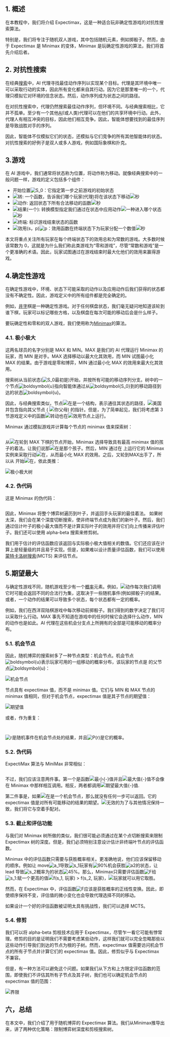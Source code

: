 ## 1. 概述

在本教程中，我们将介绍 Expectimax，这是一种适合玩非确定性游戏的对抗性搜索算法。

特别是，我们将专注于随机双人游戏，其中包括随机元素，例如掷骰子。然而，由于 Expectimax 是 Minimax 的变体，Minimax 是玩确定性游戏的算法，我们将首先介绍后者。

## 2. 对抗性搜索

在经典[搜索](https://www.baeldung.com/cs/graph-search-vs-tree-like-search)中，AI 代理寻找最佳动作序列以实现某个目标。代理是其环境中唯一可以采取行动的实体，因此所有变化都来自其行动。因为它是那里唯一的一个，代理只模拟它对环境的信念状态。然后，动作序列成为状态之间的路径。

在对抗性搜索中，代理仍然搜索最佳动作序列，但环境不同。与经典搜索相比，它并不孤单。至少有一个其他[AI](https://www.baeldung.com/cs/category/ai)(或人类)代理可以在他们的共享环境中行动。此外，代理人有相互冲突的目标，因此他们相互竞争。因此，智能体想要找到的最佳序列是导致战胜对手的序列。

因此，智能体不仅模拟它们的状态，还模拟与它们竞争的所有其他智能体的状态。对抗性搜索的好例子是双人或多人游戏，例如国际象棋和扑克。

## 3.游戏

在 AI 游戏中，我们通常将状态称为位置，将动作称为移动。就像经典搜索中的一般问题一样，游戏的定义包括多个组件：

-   开始位置![S_0](https://www.baeldung.com/wp-content/ql-cache/quicklatex.com-3b118e2ad384130eedc5983d3b0a0516_l3.svg)：它指定第一步之前游戏的初始状态
-   ![转](https://www.baeldung.com/wp-content/ql-cache/quicklatex.com-f4cebf81a8929b7a3b6b0414bd59180b_l3.svg): 一个函数，告诉我们哪个玩家(代理)将在该状态下移动![秒](https://www.baeldung.com/wp-content/ql-cache/quicklatex.com-1edc883862ceed1a21913f60358e31d8_l3.svg)
-   ![动作](https://www.baeldung.com/wp-content/ql-cache/quicklatex.com-b4f07a535bb41df3475c68c264d9466d_l3.svg): 返回状态下所有合法移动的函数![秒](https://www.baeldung.com/wp-content/ql-cache/quicklatex.com-1edc883862ceed1a21913f60358e31d8_l3.svg)
-   ![结果(一个)](https://www.baeldung.com/wp-content/ql-cache/quicklatex.com-6228520b91064745dc2f2da4fa7b8482_l3.svg): 转换模型指定我们通过在状态中应用动作![一种](https://www.baeldung.com/wp-content/ql-cache/quicklatex.com-0e55b0b3943237ccfc96979505679274_l3.svg)进入哪个状态![秒](https://www.baeldung.com/wp-content/ql-cache/quicklatex.com-1edc883862ceed1a21913f60358e31d8_l3.svg)
-   ![终端](https://www.baeldung.com/wp-content/ql-cache/quicklatex.com-0f61cb3df7549544bff72d4de351c05e_l3.svg): 标识游戏结束状态的函数
-   ![效用(s，p)](https://www.baeldung.com/wp-content/ql-cache/quicklatex.com-53950885e898dd15e7303d0126f4087a_l3.svg)![p](https://www.baeldung.com/wp-content/ql-cache/quicklatex.com-5faad0904f612a3fa5b27faafb8dc903_l3.svg)：效用函数在终端状态下为玩家分配一个数值![秒](https://www.baeldung.com/wp-content/ql-cache/quicklatex.com-1edc883862ceed1a21913f60358e31d8_l3.svg)

本文将重点关注所有玩家在每个终端状态下的效用总和为常数的游戏。大多数时候该常数为 0，这就是为什么我们称此类游戏为“零和游戏”，尽管“常数和游戏”是一个更准确的术语。因此，玩家试图通过在游戏结束时最大化他们的效用来赢得游戏。

## 4.确定性游戏

在确定性游戏中，环境、状态下可能采取的动作以及应用动作后我们获得的状态都没有不确定性。因此，游戏定义中的所有组件都是完全确定的。

例如，[井字](https://www.baeldung.com/cs/tic-tac-toe-winning-combinations)棋是一种确定性游戏。对于任何棋盘状态，我们毫无疑问地知道该轮到谁下棋，玩家可以标记哪些方格，以及棋盘在每次可能的移动后会是什么样子。

要玩确定性和零和的双人游戏，我们使用称为[Minimax](https://www.baeldung.com/java-minimax-algorithm)的算法。

### 4.1. 极小极大

这两名球员的名字分别是 MAX 和 MIN。MAX 是我们的 AI 代理运行 Minimax 的玩家，而 MIN 是对手。MAX 选择移动以最大化其效用，而 MIN 试图最小化 MAX 的结果。由于游戏是零和博弈，MIN 通过最小化 MAX 的效用来最大化其效用。

搜索树从当前状态(![S_0](https://www.baeldung.com/wp-content/ql-cache/quicklatex.com-3b118e2ad384130eedc5983d3b0a0516_l3.svg)最初是)开始，并按所有可能的移动序列分支。树中的一个节点![boldsymbol{u}](https://www.baeldung.com/wp-content/ql-cache/quicklatex.com-9c7105ad71e0c2e50f7172862e65018e_l3.svg)指向智能体通过从![boldsymbol{S_0}](https://www.baeldung.com/wp-content/ql-cache/quicklatex.com-d8cc1e36c7c8ed552a052b14a2483573_l3.svg)到的移动路径到达的状态![boldsymbol{u}](https://www.baeldung.com/wp-content/ql-cache/quicklatex.com-9c7105ad71e0c2e50f7172862e65018e_l3.svg)。

因此，与经典搜索类似，节点![在](https://www.baeldung.com/wp-content/ql-cache/quicklatex.com-e817933126862db10ae510d35359568e_l3.svg)是一个结构，表示通往其状态的路径，![美国](https://www.baeldung.com/wp-content/ql-cache/quicklatex.com-1d8767a20dac2ef4fc4004902f89b1ce_l3.svg)并包含指向其父节点 ( ![你父母](https://www.baeldung.com/wp-content/ql-cache/quicklatex.com-26f74c6c3f98f76610f09b118d79f830_l3.svg)) 的指针。但是，为了简单起见，我们将考虑第 3 节游戏定义中的函数![转动](https://www.baeldung.com/wp-content/ql-cache/quicklatex.com-7580b2466ef2baa4e8d35ef7aed8fc90_l3.svg)也在![效用](https://www.baeldung.com/wp-content/ql-cache/quicklatex.com-149b3dce7b720a2b2336bd44d5db2972_l3.svg)节点上运行。

Minimax 通过模拟游戏并计算每个节点的 minimax 值来探索树：

```

```

从![在](https://www.baeldung.com/wp-content/ql-cache/quicklatex.com-e817933126862db10ae510d35359568e_l3.svg)轮到 MAX 下棋的节点开始，Minimax 选择导致具有最高 minimax 值的孩子的着法。让我们说那![在](https://www.baeldung.com/wp-content/ql-cache/quicklatex.com-796872219106704832bd95ce08640b7b_l3.svg)是那个孩子。然后，MIN 通过在 上运行它的 Minimax 实例来采取行动![在](https://www.baeldung.com/wp-content/ql-cache/quicklatex.com-796872219106704832bd95ce08640b7b_l3.svg)，从而最小化 MAX 的效用。之后，又轮到MAX出手了，所以从 开始![在](https://www.baeldung.com/wp-content/ql-cache/quicklatex.com-796872219106704832bd95ce08640b7b_l3.svg)，依此类推：

![极小极大树](https://www.baeldung.com/wp-content/uploads/sites/4/2021/10/minimax_tree.jpg)

### 4.2. 伪代码

这是 Minimax 的伪代码：

```

```

因此，Minimax 将整个博弈树遍历到叶子，并返回手头玩家的最佳着法。 如果树太深，我们会在某个深度切断搜索，使非终端节点成为我们的新叶子。然后，我们通过估计叶子的极小最大值而不是计算实际叶子的效用并将它们向上传播来评估叶子。我们还可以使用 alpha-beta 搜索来修剪树。

我们用于估计的评估函数应该返回与实际极小极大值相关的数值。它们还应该在计算上是轻量级的并且易于实现。但是，如果难以设计质量评估函数，我们可以使用[蒙特卡洛树搜索](https://www.baeldung.com/java-monte-carlo-tree-search)(MCTS) 来评估节点。

## 5.期望最大

与确定性游戏不同，随机游戏至少有一个[概率](https://www.baeldung.com/java-probability)元素。例如，![动作](https://www.baeldung.com/wp-content/ql-cache/quicklatex.com-b4f07a535bb41df3475c68c264d9466d_l3.svg)每次我们调用它时可能会返回不同的合法行为集，这取决于一些随机事件(例如掷骰子)的结果。或者，一个动作的结果可以导致多个状态，每个状态都有一定的概率。

例如，我们在西洋双陆棋游戏中每次移动前掷骰子。我们得到的数字决定了我们可以采取什么行动。MAX 事先不知道在游戏中的任何时候它会选择什么动作，MIN 的动作也是如此。AI 代理在这些机会分支点上所拥有的全部是可能移动的概率分布。

### 5.1. 机会节点

因此，随机博弈的搜索树多了一种节点类型：机会节点。机会节点![boldsymbol{u}](https://www.baeldung.com/wp-content/ql-cache/quicklatex.com-9c7105ad71e0c2e50f7172862e65018e_l3.svg)表示玩家可用的一组移动的概率分布，该玩家的节点是 的父节点![boldsymbol{u}](https://www.baeldung.com/wp-content/ql-cache/quicklatex.com-9c7105ad71e0c2e50f7172862e65018e_l3.svg)：

![机会节点](https://www.baeldung.com/wp-content/uploads/sites/4/2021/10/chance_nodes.jpg)

节点具有 expectimax 值，而不是 minimax 值。它们与 MIN 和 MAX 节点的 minimax 值相同，但对于机会节点，expectimax 值是其子节点的期望值：

![期望值](https://www.baeldung.com/wp-content/uploads/sites/4/2021/10/expected-value.jpg)

或者，作为重复：

```
  
```

![r](https://www.baeldung.com/wp-content/ql-cache/quicklatex.com-01bcf7e9e043561da78fecf715c8a46e_l3.svg)是随机事件在机会节点处的结果，并且![P(r)](https://www.baeldung.com/wp-content/ql-cache/quicklatex.com-d3020521d54c616bd6b281958126ad27_l3.svg)是它的概率。

### 5.2. 伪代码

ExpectiMax 算法与 MiniMax 非常相似：

```

```

不过，我们应该注意两件事。第一个是函数![最小{-}值](https://www.baeldung.com/wp-content/ql-cache/quicklatex.com-7e5e186ba0339ffc152a1c76c3fd8360_l3.svg)并且![最大值{-}值](https://www.baeldung.com/wp-content/ql-cache/quicklatex.com-a71b31c0245b41b7177330da2dc4617c_l3.svg)不会像在 Minimax 中那样相互调用。相反，两者都调用![期望最大值{-}值](https://www.baeldung.com/wp-content/ql-cache/quicklatex.com-9b903568203d558cfcc50c39bdb2651f_l3.svg).

第二件事是，如果![在](https://www.baeldung.com/wp-content/ql-cache/quicklatex.com-e817933126862db10ae510d35359568e_l3.svg)是一个机会节点，那么就没有任何一步可以返回。它的 expectimax 值是对所有可能移动的结果的期望。![无效的](https://www.baeldung.com/wp-content/ql-cache/quicklatex.com-4ae756e8f5b0b5285065179678d410fa_l3.svg)为了与其他情况保持一致，我们将它与空着手配对。

### 5.3. 截止和评估功能

与我们对 Minimax 树所做的类似，我们很可能必须通过在某个点切断搜索来限制 Expectimax 树的深度。但是，我们必须特别注意设计估计非终端叶节点的评估函数。

Minimax 中的评估函数只需要与获胜概率相关。更准确地说，他们应该保留移动的顺序。例如让 move![a_1](https://www.baeldung.com/wp-content/ql-cache/quicklatex.com-3b53e9ddc712c8b9d52bd1041df68c5d_l3.svg)导致![s_1](https://www.baeldung.com/wp-content/ql-cache/quicklatex.com-72875fe35f5f804d7eeac0be099ecec2_l3.svg)玩家有![90%](https://www.baeldung.com/wp-content/ql-cache/quicklatex.com-702ee7d4809a367d93c3a93c9a75442b_l3.svg)机会获胜![a2](https://www.baeldung.com/wp-content/ql-cache/quicklatex.com-138e04128711ff54e4f82c8b0d63b3f1_l3.svg)的状态，让 lead 导致![s_2](https://www.baeldung.com/wp-content/ql-cache/quicklatex.com-bcde5186fbe9faa1ad7103596c94770b_l3.svg)概率为的状态![45%](https://www.baeldung.com/wp-content/ql-cache/quicklatex.com-b4f6c6e6d5624d7bc28e4b3c7270c108_l3.svg)。那么，Minimax只需要评估函数![F](https://www.baeldung.com/wp-content/ql-cache/quicklatex.com-f5844370b6482674a233a3063f762555_l3.svg)给![s_1](https://www.baeldung.com/wp-content/ql-cache/quicklatex.com-72875fe35f5f804d7eeac0be099ecec2_l3.svg):赋一个更高的值![f(s_1, 玩家) > f(s_2, 玩家)](https://www.baeldung.com/wp-content/ql-cache/quicklatex.com-3e6307250a5136e0d62bd14c73082762_l3.svg)，![玩家](https://www.baeldung.com/wp-content/ql-cache/quicklatex.com-18f340f56bebf72a3e2dc15823a1fec5_l3.svg)就可以用它取胜。

然而，在 Expectimax 中，评估函数![F](https://www.baeldung.com/wp-content/ql-cache/quicklatex.com-f5844370b6482674a233a3063f762555_l3.svg)应该是获胜概率的正线性变换。因此，即使顺序保持不变，评估值的微小变化也会导致代理选择不同的移动。

如果设计一个好的评估函数被证明太具有挑战性，我们可以选择 MCTS。

### 5.4. 修剪

我们可以将 alpha-beta 剪枝技术应用于 Expectimax，尽管乍一看它可能有悖常理。修剪的目的是证明我们不需要考虑某些动作，这样我们就可以完全忽略那些以这些动作引导我们到达的节点为根的子树。然而，expectimax 值需要访问机会节点的所有子节点并计算它们的 expectimax 值。因此，修剪似乎与 Expectimax 不兼容。

但是，有一种方法可以避免这个问题。如果我们从下方和上方限定评估函数的范围，即使我们不评估其所有子节点及其子树，我们也可以确定机会节点的 expectimax 值的范围：

![界限](https://www.baeldung.com/wp-content/uploads/sites/4/2021/10/bounds.jpg)

## 六，总结

在本文中，我们介绍了用于随机博弈的 Expectimax 算法。我们从Minimax推导出来，讲了两种优化策略：限制博弈树深度和剪枝搜索树。